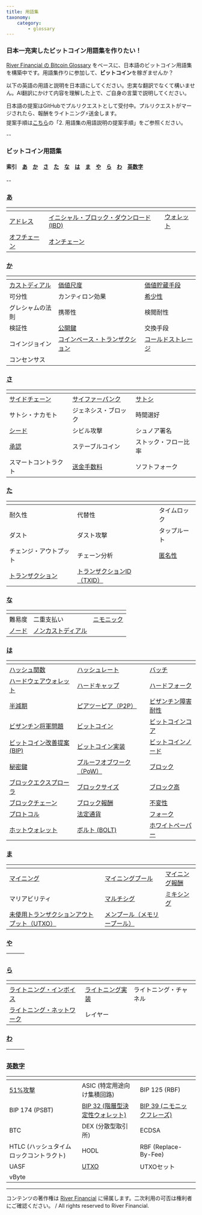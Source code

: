 ```yaml
---
title: 用語集
taxonomy:
    category:
        - glossary
---
```


### 日本一充実したビットコイン用語集を作りたい！

[River Financial の Bitcoin Glossary](https://river.com/learn/terms/) をベースに、日本語のビットコイン用語集を構築中です。用語集作りに参加して、**ビットコイン**を稼ぎませんか？

以下の英語の用語と説明を日本語にしてください。忠実な翻訳でなくて構いません。AI翻訳にかけて内容を理解した上で、ご自身の言葉で説明してください。

日本語の提案はGitHubでプルリクエストとして受付中。プルリクエストがマージされたら、報酬をライトニング⚡️送金します。<br>
提案手順は[こちら](https://github.com/lostinbitcoin/categories/wiki)の「2. 用語集の用語説明の提案手順」をご参照ください。

--
### ビットコイン用語集
#### 索引　[あ](#a)　[か](#ka)　[さ](#sa)　[た](#ta)　[な](#na)　[は](#ha)　[ま](#ma)　[や](#ya)　[ら](#ra)　[わ](#wa)　[英数字](#number)
--

### <a id="a"></a>[あ](http://lostinbitcoin.jp.testrs.jp/staging/glossary/glossary-a/#a)
|<!-- -->|<!-- -->|<!-- -->|
| ---- | ---- | ---- |
|[アドレス](http://lostinbitcoin.jp.testrs.jp/staging/glossary/glossary-a/#address)|[イニシャル・ブロック・ダウンロード (IBD)](http://lostinbitcoin.jp.testrs.jp/staging/glossary/glossary-a/#ibd)|[ウォレット](http://lostinbitcoin.jp.testrs.jp/staging/glossary/glossary-a/#wallet)|
|[オフチェーン](http://lostinbitcoin.jp.testrs.jp/staging/glossary/glossary-a/#off_chain)|[オンチェーン](http://lostinbitcoin.jp.testrs.jp/staging/glossary/glossary-a/#on_chain)||

### <a id="ka"></a>[か](http://lostinbitcoin.jp.testrs.jp/staging/glossary/glossary-ka/#ka)
|<!-- -->|<!-- -->|<!-- -->|
| ---- | ---- | ---- |
|[カストディアル](http://lostinbitcoin.jp.testrs.jp/staging/glossary/glossary-ka/#custodial)|[価値尺度](http://lostinbitcoin.jp.testrs.jp/staging/glossary/glossary-ka/#unit_of_account)|[価値貯蔵手段](http://lostinbitcoin.jp.testrs.jp/staging/glossary/glossary-ka/#sov)| 
|可分性|カンティロン効果|[希少性](http://lostinbitcoin.jp.testrs.jp/staging/glossary/glossary-ka/#scarcity)|
|グレシャムの法則|携帯性|検閲耐性|
|検証性|[公開鍵](http://lostinbitcoin.jp.testrs.jp/staging/glossary/glossary-ka/#public_key)|交換手段|
|コインジョイン|[コインベース・トランザクション](http://lostinbitcoin.jp.testrs.jp/staging/glossary/glossary-ka/#coinbase_transaction)|[コールドストレージ](http://lostinbitcoin.jp.testrs.jp/staging/glossary/glossary-ka/#cold_storage)|
|コンセンサス|||

### <a id="sa"></a>[さ](http://lostinbitcoin.jp.testrs.jp/staging/glossary/glossary-sa/#sa)
|<!-- -->|<!-- -->|<!-- -->|
| ---- | ---- | ---- |
|[サイドチェーン](http://lostinbitcoin.jp.testrs.jp/staging/glossary/glossary-sa/#sidechain)|[サイファーパンク](http://lostinbitcoin.jp.testrs.jp/staging/glossary/glossary-sa/#cypherpunk)|[サトシ](http://lostinbitcoin.jp.testrs.jp/staging/glossary/glossary-sa/#satoshi)|
|サトシ・ナカモト|ジェネシス・ブロック|時間選好|
|[シード](http://lostinbitcoin.jp.testrs.jp/staging/glossary/glossary-sa/#seed)|シビル攻撃|シュノア署名|
|[承認](http://lostinbitcoin.jp.testrs.jp/staging/glossary/glossary-sa/#confirmation)|ステーブルコイン|ストック・フロー比率|
|スマートコントラクト|[送金手数料](http://lostinbitcoin.jp.testrs.jp/staging/glossary/glossary-sa/#transaction_fee)|ソフトフォーク|

### <a id="ta"></a>[た](http://lostinbitcoin.jp.testrs.jp/staging/glossary/glossary-ta/#ta)
|<!-- -->|<!-- -->|<!-- -->|
| ---- | ---- | ---- |
|耐久性|代替性|タイムロック|
|ダスト|ダスト攻撃|タップルート|
|チェンジ・アウトプット|チェーン分析|[匿名性](http://lostinbitcoin.jp.testrs.jp/staging/glossary/glossary-ta/#anonymity)|
|[トランザクション](http://lostinbitcoin.jp.testrs.jp/staging/glossary/glossary-ta/#transaction)|[トランザクションID（TXID）](http://lostinbitcoin.jp.testrs.jp/staging/glossary/glossary-ta/#txid)||

### <a id="na"></a>[な](http://lostinbitcoin.jp.testrs.jp/staging/glossary/glossary-na/#na)
|<!-- -->|<!-- -->|<!-- -->|
| ---- | ---- | ---- |
|難易度|二重支払い|[ニモニック](http://lostinbitcoin.jp.testrs.jp/staging/glossary/glossary-na/#mnemonic)|
|[ノード](http://lostinbitcoin.jp.testrs.jp/staging/glossary/glossary-na/#node)|[ノンカストディアル](http://lostinbitcoin.jp.testrs.jp/staging/glossary/glossary-na/#non_custodial)||

### <a id="ha"></a>[は](http://lostinbitcoin.jp.testrs.jp/staging/glossary/glossary-ha/#ha)
|<!-- -->|<!-- -->|<!-- -->|
| ---- | ---- | ---- |
|[ハッシュ関数](http://lostinbitcoin.jp.testrs.jp/staging/glossary/glossary-ha/#hash_function)|[ハッシュレート](http://lostinbitcoin.jp.testrs.jp/staging/glossary/glossary-ha/#hash_rate)|[バッチ](http://lostinbitcoin.jp.testrs.jp/staging/glossary/glossary-ha/#batching)|
|[ハードウェアウォレット](http://lostinbitcoin.jp.testrs.jp/staging/glossary/glossary-ha/#hardware_wallet)|[ハードキャップ](http://lostinbitcoin.jp.testrs.jp/staging/glossary/glossary-ha/#hard_cap)|[ハードフォーク](http://lostinbitcoin.jp.testrs.jp/staging/glossary/glossary-ha/#hard_fork)|
|[半減期](http://lostinbitcoin.jp.testrs.jp/staging/glossary/glossary-ha/#halving)|[ピアツーピア（P2P）](http://lostinbitcoin.jp.testrs.jp/staging/glossary/glossary-ha/#p2p)|[ビザンチン障害耐性](http://lostinbitcoin.jp.testrs.jp/staging/glossary/glossary-ha/#bft)|
|[ビザンチン将軍問題](http://lostinbitcoin.jp.testrs.jp/staging/glossary/glossary-ha/#byzantine_generals_problem)|[ビットコイン](http://lostinbitcoin.jp.testrs.jp/staging/glossary/glossary-ha/#bitcoin)|[ビットコインコア](http://lostinbitcoin.jp.testrs.jp/staging/glossary/glossary-ha/#bitcoin_core)|
|[ビットコイン改善提案 (BIP)](http://lostinbitcoin.jp.testrs.jp/staging/glossary/glossary-ha/#bip)|[ビットコイン実装](http://lostinbitcoin.jp.testrs.jp/staging/glossary/glossary-ha/#bitcoin_implementations)|[ビットコインノード](http://lostinbitcoin.jp.testrs.jp/staging/glossary/glossary-ha/#bitcoin_node)|
|[秘密鍵](http://lostinbitcoin.jp.testrs.jp/staging/glossary/glossary-ha/#private_key)|[プルーフオブワーク（PoW）](http://lostinbitcoin.jp.testrs.jp/staging/glossary/glossary-ha/#pow)|[ブロック](http://lostinbitcoin.jp.testrs.jp/staging/glossary/glossary-ha/#block)|
|[ブロックエクスプローラ](http://lostinbitcoin.jp.testrs.jp/staging/glossary/glossary-ha/#block_explorer)|[ブロックサイズ](http://lostinbitcoin.jp.testrs.jp/staging/glossary/glossary-ha/#block_size)|[ブロック高](http://lostinbitcoin.jp.testrs.jp/staging/glossary/glossary-ha/#block_height)|
|[ブロックチェーン](http://lostinbitcoin.jp.testrs.jp/staging/glossary/glossary-ha/#blockchain)|[ブロック報酬](http://lostinbitcoin.jp.testrs.jp/staging/glossary/glossary-ha/#block_subsidy)|[不変性](http://lostinbitcoin.jp.testrs.jp/staging/glossary/glossary-ha/#immutability)|
|[プロトコル](http://lostinbitcoin.jp.testrs.jp/staging/glossary/glossary-ha/#protocol)|[法定通貨](http://lostinbitcoin.jp.testrs.jp/staging/glossary/glossary-ha/#fiat_currency)|[フォーク](http://lostinbitcoin.jp.testrs.jp/staging/glossary/glossary-ha/#fork)|
|[ホットウォレット](http://lostinbitcoin.jp.testrs.jp/staging/glossary/glossary-ha/#hot_wallet)|[ボルト (BOLT)](http://lostinbitcoin.jp.testrs.jp/staging/glossary/glossary-ha/#bolt)|[ホワイトペーパー](http://lostinbitcoin.jp.testrs.jp/staging/glossary/glossary-ha/#whitepaper)|

### <a id="ma"></a>[ま](http://lostinbitcoin.jp.testrs.jp/staging/glossary/glossary-ma/#ma)
|<!-- -->|<!-- -->|<!-- -->|
| ---- | ---- | ---- |
|[マイニング](http://lostinbitcoin.jp.testrs.jp/staging/glossary/glossary-ma/#mining)|[マイニングプール](http://lostinbitcoin.jp.testrs.jp/staging/glossary/glossary-ma/#mining_pool)|[マイニング報酬](http://lostinbitcoin.jp.testrs.jp/staging/glossary/glossary-ma/#block_reward)|
|マリアビリティ|[マルチシグ](http://lostinbitcoin.jp.testrs.jp/staging/glossary/glossary-ma/#multisig)|[ミキシング](http://lostinbitcoin.jp.testrs.jp/staging/glossary/glossary-ma/#mixing)|
|[未使用トランザクションアウトプット（UTXO）](http://lostinbitcoin.jp.testrs.jp/staging/glossary/glossary-ma/#utxo)|[メンプール（メモリープール）](http://lostinbitcoin.jp.testrs.jp/staging/glossary/glossary-ma/#mempool)||

### <a id="ya"></a>[や](http://lostinbitcoin.jp.testrs.jp/staging/glossary/glossary-ya/#ya)
|<!-- -->|<!-- -->|<!-- -->|
| ---- | ---- | ---- |

### <a id="ra"></a>[ら](http://lostinbitcoin.jp.testrs.jp/staging/glossary/glossary-ra/#ra)
|<!-- -->|<!-- -->|<!-- -->|
| ---- | ---- | ---- |
|[ライトニング・インボイス](http://lostinbitcoin.jp.testrs.jp/staging/glossary/glossary-ra/#lightning_invoice)|[ライトニング実装](http://lostinbitcoin.jp.testrs.jp/staging/glossary/glossary-ra/#lightning_implementations)|ライトニング・チャネル|
|[ライトニング・ネットワーク](http://lostinbitcoin.jp.testrs.jp/staging/glossary/glossary-ra/#lightning_network)|レイヤー||

### <a id="wa"></a>[わ](http://lostinbitcoin.jp.testrs.jp/staging/glossary/glossary-wa/#wa)
|<!-- -->|<!-- -->|<!-- -->|
| ---- | ---- | ---- |

### <a id="number"></a>[英数字](http://lostinbitcoin.jp.testrs.jp/staging/glossary/glossary-number/#number)
|<!-- -->|<!-- -->|<!-- -->|
| ---- | ---- | ---- |
|[51%攻撃](http://lostinbitcoin.jp.testrs.jp/staging/glossary/glossary-number/#51_attack)|ASIC (特定用途向け集積回路)|BIP 125 (RBF)|
|BIP 174 (PSBT)|[BIP 32 (階層型決定性ウォレット)](http://lostinbitcoin.jp.testrs.jp/staging/glossary/glossary-number/#bip32)|[BIP 39 (ニモニックフレーズ)](http://lostinbitcoin.jp.testrs.jp/staging/glossary/glossary-number/#bip39)|
|BTC|DEX (分散型取引所)|ECDSA|
|HTLC (ハッシュタイムロックコントラクト)|HODL|RBF (Replace-By-Fee)|
|UASF| [UTXO](http://lostinbitcoin.jp.testrs.jp/staging/glossary/glossary-number/#utxo)|UTXOセット|
|vByte|||

---
コンテンツの著作権は [River Financial](https://river.com/) に帰属します。二次利用の可否は権利者にご確認ください。 / All rights reserved to River Financial.
